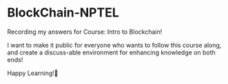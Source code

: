 # BlockChain-NPTEL
Recording my answers for Course: Intro to Blockchain!

I want to make it public for everyone who wants to follow this course along, and create a discuss-able environment for enhancing knowledge on both ends!

Happy Learning!🌟
